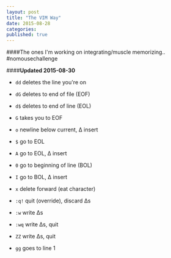 ```yaml
---
layout: post
title: "The VIM Way"
date: 2015-08-28
categories: 
published: true
---
```


####The ones I'm working on integrating/muscle memorizing.. #nomousechallenge

####**Updated 2015-08-30**

* `dd` deletes the line you're on
* `dG` deletes to end of file (EOF)
* `d$` deletes to end of line (EOL)
* `G` takes you to EOF
* `o` newline below current, Δ insert
* `$` go to EOL
* `A` go to EOL, Δ insert
* `0` go to beginning of line (BOL)
* `I` go to BOL, Δ insert
* `x` delete forward (eat character)

* `:q!` quit (override), discard Δs
* `:w` write Δs
* `:wq` write Δs, quit
* `ZZ` write Δs, quit
* `gg` goes to line 1
